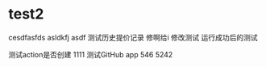 # test2

cesdfasfds
asldkfj asdf
测试历史提价记录
修啊给i
修改测试
运行成功后的测试

测试action是否创建
1111
测试GitHub app
546
5242
